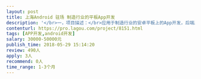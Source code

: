 ```yaml
---                
layout: post       
title: 上海Android 驻场 制造行业的平板App开发           
description: '</br>一，项目描述：</br>应用于制造行业的安卓平板上的App开发，后端服务器和UI已有，需要相应的app开发</br></br>二，主要功能点：</br>个人主页，设备监控，历史数据，超限统计，巡检跟踪(拍照上传)，紧急维修，急修跟踪，维护保养，维保跟踪，用户信息和登录等</br></br>三，参考产品：</br>无</br></br>四，人员要求：</br>1.至少两年以上Android开发经验，能独立完成功能模块开发和单元测试；</br>2.有一定的代码框架设计能力，熟悉常用设计模式；</br>3. 有解决问题的能力</br>4. 地点：上海漕河泾开发区驻场开发</br>5. 周期：30-45天</br>'     
contenturl: https://pro.lagou.com/project/8151.html      
tags: [APP开发,android开发]            
salary: 30000-50000元          
publish_time: 2018-05-29 15:14:20         
review: 490人                   
apply: 3人                   
recommend: 0人                   
time_range: 1-3个月              
---                 
```

